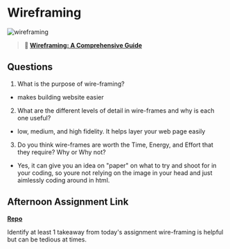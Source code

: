 # Wireframing

![wireframing](https://bcw.blob.core.windows.net/public/img/courses/2293087935019893)

> **📖 [Wireframing: A Comprehensive Guide](https://codeworksacademy.com/fs-student-guide/resources/wk1/06-Wireframing)**

## Questions

1. What is the purpose of wire-framing? 
- makes building website easier
2. What are the different levels of detail in wire-frames and why is each one useful?
- low, medium, and high fidelity. It helps layer your web page easily
3. Do you think wire-frames are worth the Time, Energy, and Effort that they require? Why or Why not?
- Yes, it can give you an idea on "paper" on what to try and shoot for in your coding, so youre not relying on the image in your head and just aimlessly coding around in html.
## Afternoon Assignment Link

**[Repo](https://github.com/JonahWood/Knight_Studios)**

Identify at least 1 takeaway from today's assignment
wire-framing is helpful but can be tedious at times.